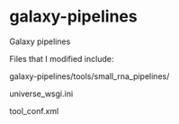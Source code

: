 galaxy-pipelines
================

Galaxy pipelines

Files that I modified include:

galaxy-pipelines/tools/small_rna_pipelines/

universe_wsgi.ini

tool_conf.xml